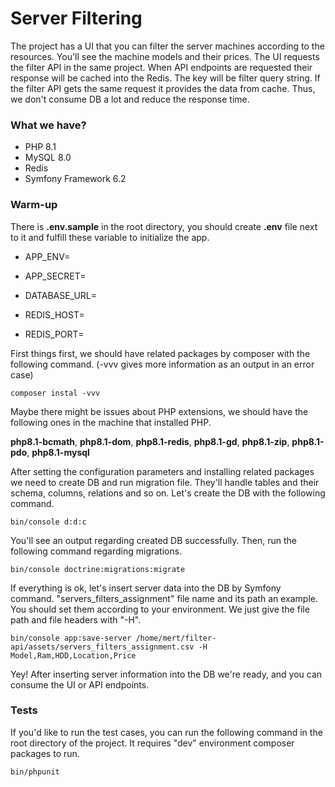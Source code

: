 # Server Filtering
The project has a UI that you can filter the server machines according to the resources. You'll see the machine models and their prices. The UI requests the filter API in the same project. When API endpoints are requested their response will be cached into the Redis. The key will be filter query string. If the filter API gets the same request it provides the data from cache. Thus, we don't consume DB a lot and reduce the response time.

### What we have?
- PHP 8.1
- MySQL 8.0
- Redis
- Symfony Framework 6.2

### Warm-up
There is **.env.sample** in the root directory, you should create **.env** file next to it and fulfill these variable to initialize the app.

- APP_ENV=
- APP_SECRET=

- DATABASE_URL=

- REDIS_HOST=
- REDIS_PORT=

First things first, we should have related packages by composer with the following command. (-vvv gives more information as an output in an error case)

```composer instal -vvv```

Maybe there might be issues about PHP extensions, we should have the following ones in the machine that installed PHP.

**php8.1-bcmath**, **php8.1-dom**, **php8.1-redis**, **php8.1-gd**, **php8.1-zip**, **php8.1-pdo**, **php8.1-mysql**

After setting the configuration parameters and installing related packages we need to create DB and run migration file. They'll handle tables and their schema, columns, relations and so on. Let's create the DB with the following command.

```bin/console d:d:c```

You'll see an output regarding created DB successfully. Then, run the following command regarding migrations.

```bin/console doctrine:migrations:migrate```

If everything is ok, let's insert server data into the DB by Symfony command. "servers_filters_assignment" file name and its path an example. You should set them according to your environment. We just give the file path and file headers with "-H".

```bin/console app:save-server /home/mert/filter-api/assets/servers_filters_assignment.csv -H Model,Ram,HDD,Location,Price```

Yey! After inserting server information into the DB we're ready, and you can consume the UI or API endpoints.

### Tests
If you'd like to run the test cases, you can run the following command in the root directory of the project. It requires "dev" environment composer packages to run.

```bin/phpunit```